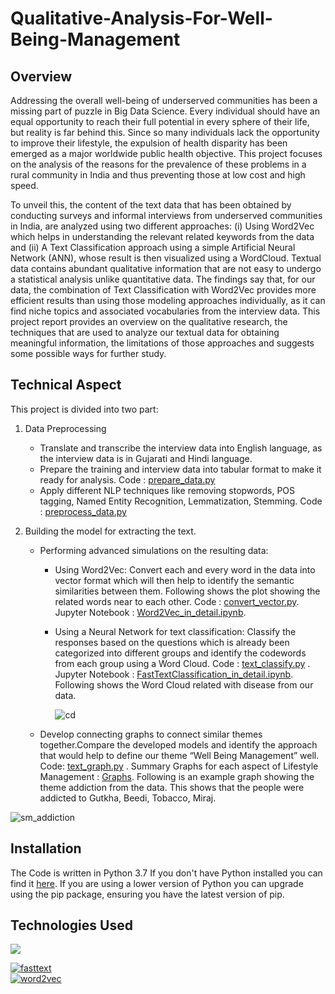 # Qualitative-Analysis-For-Well-Being-Management

## Overview
Addressing the overall well-being of underserved communities has been a missing part of puzzle in Big Data Science. Every individual should have an equal opportunity to reach their full potential in every sphere of their life, but reality is far behind this. Since so many individuals lack the opportunity to improve their lifestyle, the expulsion of health disparity has been emerged as a major worldwide public health objective. This project focuses on the analysis of the reasons for the prevalence of these problems in a rural community in India and thus preventing those at low cost and high speed. 

To unveil this, the content of the text data that has been obtained by conducting surveys and informal interviews from underserved communities in India, are analyzed using two different approaches: (i) Using Word2Vec which helps in understanding the relevant related keywords from the data and (ii) A Text Classification approach using a simple Artificial Neural Network (ANN), whose result is then visualized using a WordCloud. Textual data contains abundant qualitative information that are not easy to undergo a statistical analysis unlike quantitative data. The findings say that, for our data, the combination of Text Classification with Word2Vec provides more efficient results than using those modeling approaches individually, as it can find niche topics and associated vocabularies from the interview data. This project report provides an overview on the qualitative research, the techniques that are used to analyze our textual data for obtaining meaningful information, the limitations of those approaches and suggests some possible ways for further study.


## Technical Aspect
This project is divided into two part:
1. Data Preprocessing
   *  Translate and transcribe the interview data into English language, as the interview data is in Gujarati and Hindi language.
   *	Prepare the training and interview data into tabular format to make it ready for analysis. Code : [prepare_data.py](https://github.com/mpfouziya/Qualitative-Analysis-For-Well-Being-Management/blob/main/prepare_data.py) 
   *	Apply different NLP techniques like removing stopwords, POS tagging, Named Entity Recognition, Lemmatization, Stemming. Code : [preprocess_data.py](https://github.com/mpfouziya/Qualitative-Analysis-For-Well-Being-Management/blob/main/preprocess_data.py)
   

2. Building the model for extracting the text.
   *	Performing advanced simulations on the resulting data:
          *	Using Word2Vec: Convert each and every word in the data into vector format which will then help to identify the semantic similarities between them. Following       shows the plot showing the related words near to each other.  Code : [convert_vector.py](https://github.com/mpfouziya/Qualitative-Analysis-For-Well-Being-Management/blob/main/convert_vector.py). Jupyter Notebook : [Word2Vec_in_detail.ipynb](https://github.com/mpfouziya/Qualitative-Analysis-For-Well-Being-Management/blob/main/Word2Vec_in_detail.ipynb).     
          *	Using a Neural Network for text classification: Classify the responses based on the questions which is already been categorized into different groups and identify             the codewords from each group using a Word Cloud. Code : [text_classify.py](https://github.com/mpfouziya/Qualitative-Analysis-For-Well-Being-Management/blob/main/text_classify.py) . Jupyter Notebook : [FastTextClassification_in_detail.ipynb](https://github.com/mpfouziya/Qualitative-Analysis-For-Well-Being-Management/blob/main/FastTextClassification_in_detail.ipynb). Following shows the Word Cloud related with disease from our data.
          
            ![cd](https://user-images.githubusercontent.com/37532698/108685570-b82e5180-750d-11eb-9841-9705130b8789.jpg)
          
   *	Develop connecting graphs to connect similar themes together.Compare the developed models and identify the approach that would help to define our theme “Well Being Management” well. Code: [text_graph.py](https://github.com/mpfouziya/Qualitative-Analysis-For-Well-Being-Management/blob/main/text_graph.py) . Summary Graphs for each aspect of Lifestyle Management : [Graphs](https://github.com/mpfouziya/Qualitative-Analysis-For-Well-Being-Management/tree/main/Graph). Following is an example graph showing the theme addiction from the data. This shows that the people were addicted to Gutkha, Beedi, Tobacco, Miraj.
   
![sm_addiction](https://user-images.githubusercontent.com/37532698/108686776-4fe06f80-750f-11eb-825c-19243eb00ece.jpg)



    

## Installation
The Code is written in Python 3.7 If you don't have Python installed you can find it [here](https://www.python.org/downloads/). If you are using a lower version of Python you can upgrade using the pip package, ensuring you have the latest version of pip. 

## Technologies Used

![](https://forthebadge.com/images/badges/made-with-python.svg)

[![fasttext](https://user-images.githubusercontent.com/37532698/108687654-6affaf00-7510-11eb-9860-27b0757fa58d.png)](https://fasttext.cc/)  
[![word2vec](https://user-images.githubusercontent.com/37532698/108687847-a39f8880-7510-11eb-8666-c5e7083e424c.png)](https://www.tensorflow.org/tutorials/text/word2vec)  


